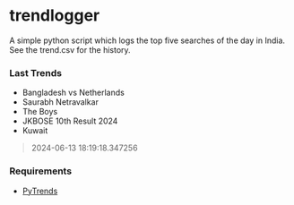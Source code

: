 # trendlogger
A simple python script which logs the top five searches of the day in India.<br>See the trend.csv for the history.<br>

<!-- Last Trends -->
### Last Trends
* Bangladesh vs Netherlands
* Saurabh Netravalkar
* The Boys
* JKBOSE 10th Result 2024
* Kuwait
> 2024-06-13 18:19:18.347256

<!-- Requirements -->
### Requirements
* [PyTrends](https://github.com/dreyco676/pytrends)
